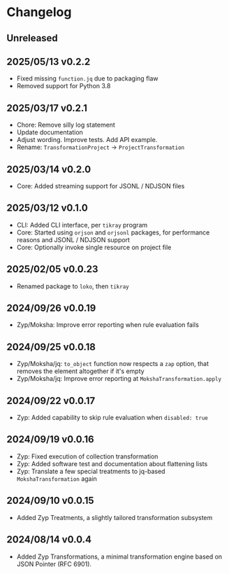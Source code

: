 # Changelog

## Unreleased

## 2025/05/13 v0.2.2
- Fixed missing `function.jq` due to packaging flaw
- Removed support for Python 3.8

## 2025/03/17 v0.2.1
- Chore: Remove silly log statement
- Update documentation
- Adjust wording. Improve tests. Add API example.
- Rename: `TransformationProject` -> `ProjectTransformation`

## 2025/03/14 v0.2.0
- Core: Added streaming support for JSONL / NDJSON files

## 2025/03/12 v0.1.0
- CLI: Added CLI interface, per `tikray` program
- Core: Started using `orjson` and `orjsonl` packages, for performance
  reasons and JSONL / NDJSON support
- Core: Optionally invoke single resource on project file

## 2025/02/05 v0.0.23
- Renamed package to `loko`, then `tikray`

## 2024/09/26 v0.0.19
- Zyp/Moksha: Improve error reporting when rule evaluation fails

## 2024/09/25 v0.0.18
- Zyp/Moksha/jq: `to_object` function now respects a `zap` option, that
  removes the element altogether if it's empty
- Zyp/Moksha/jq: Improve error reporting at `MokshaTransformation.apply`

## 2024/09/22 v0.0.17
- Zyp: Added capability to skip rule evaluation when `disabled: true`

## 2024/09/19 v0.0.16
- Zyp: Fixed execution of collection transformation
- Zyp: Added software test and documentation about flattening lists
- Zyp: Translate a few special treatments to jq-based `MokshaTransformation` again

## 2024/09/10 v0.0.15
- Added Zyp Treatments, a slightly tailored transformation subsystem

## 2024/08/14 v0.0.4
- Added Zyp Transformations, a minimal transformation engine
  based on JSON Pointer (RFC 6901).
